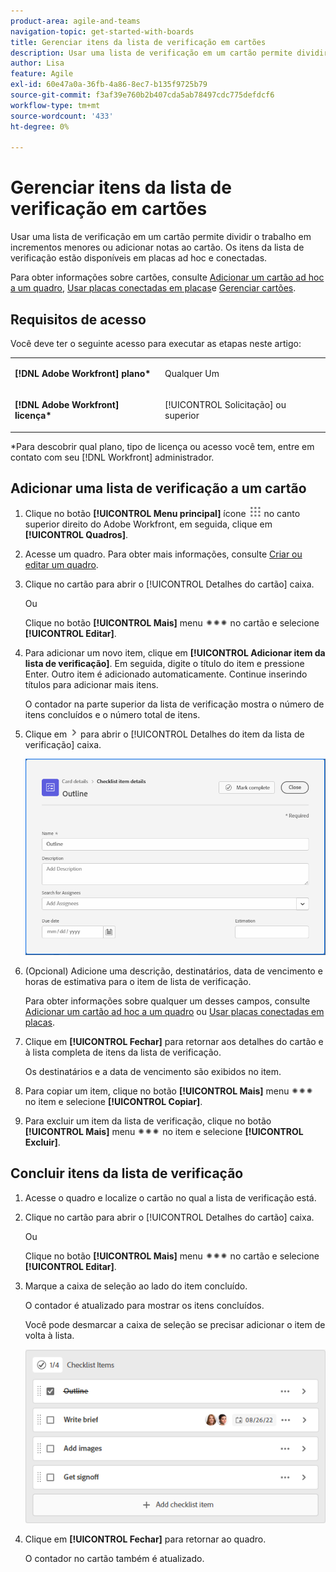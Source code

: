```yaml
---
product-area: agile-and-teams
navigation-topic: get-started-with-boards
title: Gerenciar itens da lista de verificação em cartões
description: Usar uma lista de verificação em um cartão permite dividir o trabalho em incrementos menores ou adicionar notas ao cartão. Os itens da lista de verificação estão disponíveis em placas ad hoc e conectadas.
author: Lisa
feature: Agile
exl-id: 60e47a0a-36fb-4a86-8ec7-b135f9725b79
source-git-commit: f3af39e760b2b407cda5ab78497cdc775defdcf6
workflow-type: tm+mt
source-wordcount: '433'
ht-degree: 0%

---
```


# Gerenciar itens da lista de verificação em cartões

Usar uma lista de verificação em um cartão permite dividir o trabalho em incrementos menores ou adicionar notas ao cartão. Os itens da lista de verificação estão disponíveis em placas ad hoc e conectadas.

Para obter informações sobre cartões, consulte [Adicionar um cartão ad hoc a um quadro](/help/quicksilver/agile/get-started-with-boards/add-card-to-board.md), [Usar placas conectadas em placas](/help/quicksilver/agile/get-started-with-boards/connected-cards.md)e [Gerenciar cartões](/help/quicksilver/agile/get-started-with-boards/move-board-items.md).

## Requisitos de acesso

Você deve ter o seguinte acesso para executar as etapas neste artigo:

<table style="table-layout:auto"> 
 <col> 
 </col> 
 <col> 
 </col> 
 <tbody> 
  <tr> 
   <td role="rowheader"><strong>[!DNL Adobe Workfront] plano*</strong></td> 
   <td> <p>Qualquer Um</p> </td> 
  </tr> 
  <tr> 
   <td role="rowheader"><strong>[!DNL Adobe Workfront] licença*</strong></td> 
   <td> <p>[!UICONTROL Solicitação] ou superior</p> </td> 
  </tr> 
 </tbody> 
</table>

&#42;Para descobrir qual plano, tipo de licença ou acesso você tem, entre em contato com seu [!DNL Workfront] administrador.

## Adicionar uma lista de verificação a um cartão

1. Clique no botão **[!UICONTROL Menu principal]** ícone ![](assets/main-menu-icon.png) no canto superior direito do Adobe Workfront, em seguida, clique em **[!UICONTROL Quadros]**.
1. Acesse um quadro. Para obter mais informações, consulte [Criar ou editar um quadro](../../agile/get-started-with-boards/create-edit-board.md).
1. Clique no cartão para abrir o [!UICONTROL Detalhes do cartão] caixa.

   Ou

   Clique no botão **[!UICONTROL Mais]** menu ![Menu Mais](assets/more-icon-spectrum.png) no cartão e selecione **[!UICONTROL Editar]**.

1. Para adicionar um novo item, clique em **[!UICONTROL Adicionar item da lista de verificação]**. Em seguida, digite o título do item e pressione Enter. Outro item é adicionado automaticamente. Continue inserindo títulos para adicionar mais itens.

   O contador na parte superior da lista de verificação mostra o número de itens concluídos e o número total de itens.

1. Clique em ![Ícone Detalhes](assets/checklist-chevron.png) para abrir o [!UICONTROL Detalhes do item da lista de verificação] caixa.

   ![Caixa Detalhes do item da lista de verificação](assets/checklist-item-details.png)

1. (Opcional) Adicione uma descrição, destinatários, data de vencimento e horas de estimativa para o item de lista de verificação.

   Para obter informações sobre qualquer um desses campos, consulte [Adicionar um cartão ad hoc a um quadro](/help/quicksilver/agile/get-started-with-boards/add-card-to-board.md) ou [Usar placas conectadas em placas](/help/quicksilver/agile/get-started-with-boards/connected-cards.md).

1. Clique em **[!UICONTROL Fechar]** para retornar aos detalhes do cartão e à lista completa de itens da lista de verificação.

   Os destinatários e a data de vencimento são exibidos no item.

1. Para copiar um item, clique no botão **[!UICONTROL Mais]** menu ![Menu Mais](assets/more-icon-spectrum.png) no item e selecione **[!UICONTROL Copiar]**.
1. Para excluir um item da lista de verificação, clique no botão **[!UICONTROL Mais]** menu ![Menu Mais](assets/more-icon-spectrum.png) no item e selecione **[!UICONTROL Excluir]**.

## Concluir itens da lista de verificação

1. Acesse o quadro e localize o cartão no qual a lista de verificação está.
1. Clique no cartão para abrir o [!UICONTROL Detalhes do cartão] caixa.

   Ou

   Clique no botão **[!UICONTROL Mais]** menu ![Menu Mais](assets/more-icon-spectrum.png) no cartão e selecione **[!UICONTROL Editar]**.

1. Marque a caixa de seleção ao lado do item concluído.

   O contador é atualizado para mostrar os itens concluídos.

   Você pode desmarcar a caixa de seleção se precisar adicionar o item de volta à lista.

   ![Item da lista de verificação concluída](assets/checklist-items-with-chevron.png)

1. Clique em **[!UICONTROL Fechar]** para retornar ao quadro.

   O contador no cartão também é atualizado.
